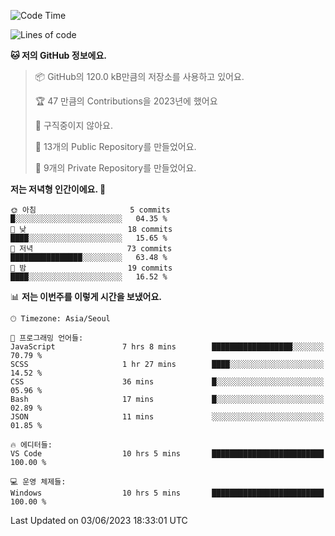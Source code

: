  <!--START_SECTION:waka-->
![Code Time](http://img.shields.io/badge/Code%20Time-58%20hrs%2055%20mins-blue)

![Lines of code](https://img.shields.io/badge/%EC%A0%80%EB%8A%94%20%EC%97%AC%ED%83%9C%EA%B9%8C%EC%A7%80%20-3.5%20million%20%EC%A4%84%EC%9D%98%20%EC%BD%94%EB%93%9C%EB%A5%BC%20%EC%9E%91%EC%84%B1%ED%96%88%EC%96%B4%EC%9A%94.-blue)

**🐱 저의 GitHub 정보에요.** 

> 📦 GitHub의 120.0 kB만큼의 저장소를 사용하고 있어요. 
 > 
> 🏆 47 만큼의 Contributions을 2023년에 했어요
 > 
> 🚫 구직중이지 않아요.
 > 
> 📜 13개의 Public Repository를 만들었어요. 
 > 
> 🔑 9개의 Private Repository를 만들었어요. 
 > 
**저는 저녁형 인간이에요. 🦉** 

```text
🌞 아침                     5 commits           █░░░░░░░░░░░░░░░░░░░░░░░░   04.35 % 
🌆 낮　                     18 commits          ████░░░░░░░░░░░░░░░░░░░░░   15.65 % 
🌃 저녁                     73 commits          ████████████████░░░░░░░░░   63.48 % 
🌙 밤　                     19 commits          ████░░░░░░░░░░░░░░░░░░░░░   16.52 % 
```


📊 **저는 이번주를 이렇게 시간을 보냈어요.** 

```text
🕑︎ Timezone: Asia/Seoul

💬 프로그래밍 언어들: 
JavaScript               7 hrs 8 mins        ██████████████████░░░░░░░   70.79 % 
SCSS                     1 hr 27 mins        ████░░░░░░░░░░░░░░░░░░░░░   14.52 % 
CSS                      36 mins             █░░░░░░░░░░░░░░░░░░░░░░░░   05.96 % 
Bash                     17 mins             █░░░░░░░░░░░░░░░░░░░░░░░░   02.89 % 
JSON                     11 mins             ░░░░░░░░░░░░░░░░░░░░░░░░░   01.85 % 

🔥 에디터들: 
VS Code                  10 hrs 5 mins       █████████████████████████   100.00 % 

💻 운영 체제들: 
Windows                  10 hrs 5 mins       █████████████████████████   100.00 % 
```


 Last Updated on 03/06/2023 18:33:01 UTC
<!--END_SECTION:waka-->
